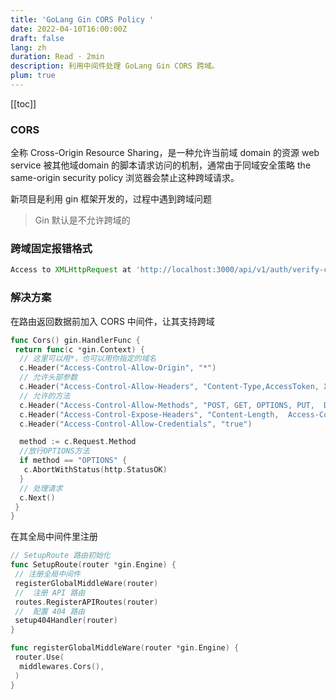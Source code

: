 ```yaml
---
title: 'GoLang Gin CORS Policy '
date: 2022-04-10T16:00:00Z
draft: false
lang: zh
duration: Read · 2min
description: 利用中间件处理 GoLang Gin CORS 跨域。
plum: true
---
```


[[toc]]

### CORS

全称 Cross-Origin Resource Sharing，是一种允许当前域 domain 的资源 web service 被其他域domain 的脚本请求访问的机制，通常由于同域安全策略 the same-origin security policy 浏览器会禁止这种跨域请求。

新项目是利用 gin 框架开发的，过程中遇到跨域问题
> Gin 默认是不允许跨域的

### 跨域固定报错格式

``` javascript
Access to XMLHttpRequest at 'http://localhost:3000/api/v1/auth/verify-codes/captcha' from origin 'http://localhost:8080' has been blocked by CORS policy: No 'Access-Control-Allow-Origin' header is present on the requested resource.
```

### 解决方案

在路由返回数据前加入 CORS 中间件，让其支持跨域

``` go
func Cors() gin.HandlerFunc {
 return func(c *gin.Context) {
  // 这里可以用*，也可以用你指定的域名
  c.Header("Access-Control-Allow-Origin", "*")
  // 允许头部参数
  c.Header("Access-Control-Allow-Headers", "Content-Type,AccessToken, X-CSRF-Token, Authorization, Token")
  // 允许的方法
  c.Header("Access-Control-Allow-Methods", "POST, GET, OPTIONS, PUT,  DELETE, UPDATE")
  c.Header("Access-Control-Expose-Headers", "Content-Length,  Access-Control-Allow-Origin, Access-Control-Allow-Headers, Content-Type")
  c.Header("Access-Control-Allow-Credentials", "true")

  method := c.Request.Method
  //放行OPTIONS方法
  if method == "OPTIONS" {
   c.AbortWithStatus(http.StatusOK)
  }
  // 处理请求
  c.Next()
 }
}
```

在其全局中间件里注册

```go
// SetupRoute 路由初始化
func SetupRoute(router *gin.Engine) {
 // 注册全局中间件
 registerGlobalMiddleWare(router)
 //  注册 API 路由
 routes.RegisterAPIRoutes(router)
 //  配置 404 路由
 setup404Handler(router)
}

func registerGlobalMiddleWare(router *gin.Engine) {
 router.Use(
  middlewares.Cors(),
 )
}
```
